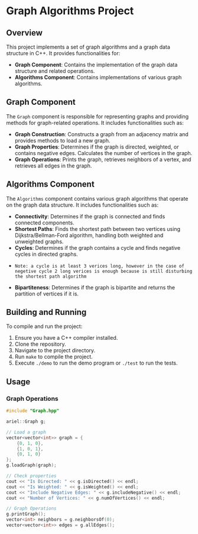 # Graph Algorithms Project

## Overview

This project implements a set of graph algorithms and a graph data structure in C++. It provides functionalities for:

- **Graph Component**: Contains the implementation of the graph data structure and related operations.
- **Algorithms Component**: Contains implementations of various graph algorithms.

## Graph Component

The `Graph` component is responsible for representing graphs and providing methods for graph-related operations. It includes functionalities such as:

- **Graph Construction**: Constructs a graph from an adjacency matrix and provides methods to load a new graph.
- **Graph Properties**: Determines if the graph is directed, weighted, or contains negative edges. Calculates the number of vertices in the graph.
- **Graph Operations**: Prints the graph, retrieves neighbors of a vertex, and retrieves all edges in the graph.

## Algorithms Component

The `Algorithms` component contains various graph algorithms that operate on the graph data structure. It includes functionalities such as:

- **Connectivity**: Determines if the graph is connected and finds connected components.
- **Shortest Paths**: Finds the shortest path between two vertices using Dijkstra/Bellman-Ford algorithm, handling both weighted and unweighted graphs.
- **Cycles**: Determines if the graph contains a cycle and finds negative cycles in directed graphs. 
-     Note: a cycle is at least 3 verices long, however in the case of negetive cycle 2 long verices is enough because is still disturbing the shortest path algorithm 
- **Bipartiteness**: Determines if the graph is bipartite and returns the partition of vertices if it is.

## Building and Running

To compile and run the project:

1. Ensure you have a C++ compiler installed.
2. Clone the repository.
3. Navigate to the project directory.
4. Run `make` to compile the project.
5. Execute `./demo` to run the demo program or `./test` to run the tests.

## Usage

### Graph Operations

```cpp
#include "Graph.hpp"

ariel::Graph g;

// Load a graph
vector<vector<int>> graph = {
    {0, 1, 0},
    {1, 0, 1},
    {0, 1, 0}
};
g.loadGraph(graph);

// Check properties
cout << "Is Directed: " << g.isDirected() << endl;
cout << "Is Weighted: " << g.isWeighted() << endl;
cout << "Include Negative Edges: " << g.includeNegative() << endl;
cout << "Number of Vertices: " << g.numOfVertices() << endl;

// Graph Operations
g.printGraph();
vector<int> neighbors = g.neighborsOf(0);
vector<vector<int>> edges = g.allEdges();

